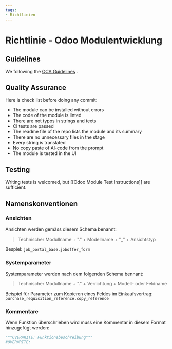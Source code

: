 ```yaml
---
tags:
- Richtlinien
---
```

# Richtlinie - Odoo Modulentwicklung

## Guidelines

We following the [OCA Guidelines](https://github.com/OCA/odoo-community.org/blob/master/website/Contribution/CONTRIBUTING.rst) .

## Quality Assurance

Here is check list before doing any commit:

- The module can be installed without errors
- The code of the module is linted
- There are not typos in strings and texts
- CI tests are passed
- The readme file of the repo lists the module and its summary
- There are no unnecessary files in the stage
- Every string is translated
- No copy paste of AI-code from the prompt
- The module is tested in the UI

## Testing

Writing tests is welcomed, but [[Odoo Module Test Instructions]] are sufficient.

## Namenskonventionen

### Ansichten

Ansichten werden gemäss diesem Schema benannt:

> Technischer Modullname + "." + Modellname + "\_" + Ansichtstyp

Bespiel: `job_portal_base.joboffer_form`

### Systemparameter

Systemparameter werden nach dem folgenden Schema bennant:

> Technischer Modullname + "." + Verrichtung + Modell- oder Feldname

Beispiel für Parameter zum Kopieren eines Feldes im Einkaufsvertrag: `purchase_requisition_reference.copy_reference`

### Kommentare

Wenn Funktion überschrieben wird muss eine Kommentar in diesem Format hinzugefügt werden:

```python
"""OVERWRITE: Funktionsbeschreibung"""
#OVERWRITE:
```